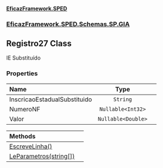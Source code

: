 #### [EficazFramework.SPED](EficazFrameworkSPED.md 'EficazFramework SPED')
### [EficazFramework.SPED.Schemas.SP.GIA](EficazFramework.SPED.Schemas.SP.GIA.md 'EficazFramework.SPED.Schemas.SP.GIA')

## Registro27 Class

IE Substituído
### Properties

| Name | Type | |
| :--- | :---: | :--- |
| InscricaoEstadualSubstituido | `String` |  |
| NumeroNF | `Nullable<Int32>` |  |
| Valor | `Nullable<Double>` |  |

| Methods | |
| :--- | :--- |
| [EscreveLinha()](EficazFramework.SPED.Schemas.SP.GIA/Registro27/EscreveLinha().md 'EficazFramework.SPED.Schemas.SP.GIA.Registro27.EscreveLinha()') | |
| [LeParametros(string[])](EficazFramework.SPED.Schemas.SP.GIA/Registro27/LeParametros(string[]).md 'EficazFramework.SPED.Schemas.SP.GIA.Registro27.LeParametros(string[])') | |
